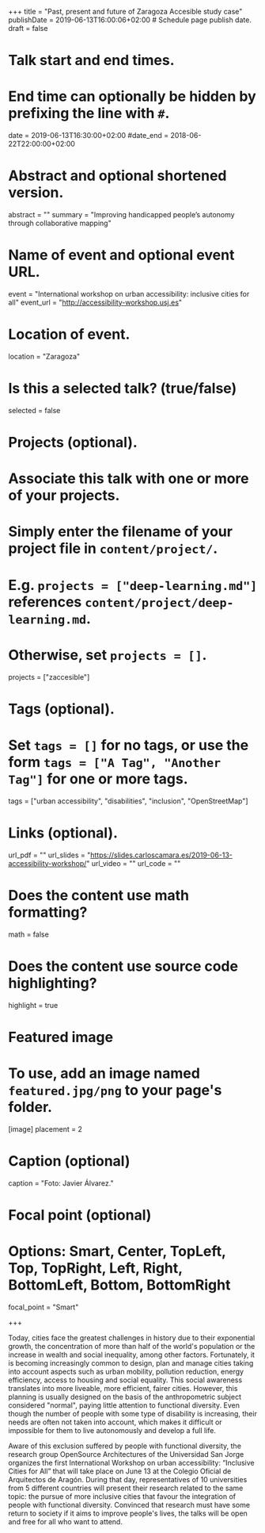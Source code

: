 +++
title = "Past, present and future of Zaragoza Accesible study case"
publishDate = 2019-06-13T16:00:06+02:00  # Schedule page publish date.
draft = false

# Talk start and end times.
#   End time can optionally be hidden by prefixing the line with `#`.
date = 2019-06-13T16:30:00+02:00
#date_end = 2018-06-22T22:00:00+02:00

# Abstract and optional shortened version.
abstract = ""
summary = "Improving handicapped people’s autonomy through collaborative mapping"

# Name of event and optional event URL.
event = "International workshop on urban accessibility: inclusive cities for all"
event_url = "http://accessibility-workshop.usj.es"

# Location of event.
location = "Zaragoza"

# Is this a selected talk? (true/false)
selected = false

# Projects (optional).
#   Associate this talk with one or more of your projects.
#   Simply enter the filename of your project file in `content/project/`.
#   E.g. `projects = ["deep-learning.md"]` references `content/project/deep-learning.md`.
#   Otherwise, set `projects = []`.
projects = ["zaccesible"]

# Tags (optional).
#   Set `tags = []` for no tags, or use the form `tags = ["A Tag", "Another Tag"]` for one or more tags.
tags = ["urban accessibility", "disabilities", "inclusion", "OpenStreetMap"]

# Links (optional).
url_pdf = ""
url_slides = "https://slides.carloscamara.es/2019-06-13-accessibility-workshop/"
url_video = ""
url_code = ""

# Does the content use math formatting?
math = false

# Does the content use source code highlighting?
highlight = true

# Featured image
# To use, add an image named `featured.jpg/png` to your page's folder.
[image]
  placement = 2
  # Caption (optional)
  caption = "Foto: Javier Álvarez."

  # Focal point (optional)
  # Options: Smart, Center, TopLeft, Top, TopRight, Left, Right, BottomLeft, Bottom, BottomRight
  focal_point = "Smart"

+++

Today, cities face the greatest challenges in history due to their exponential growth, the concentration of more than half of the world's population or the increase in wealth and social inequality, among other factors. Fortunately, it is becoming increasingly common to design, plan and manage cities taking into account aspects such as urban mobility, pollution reduction, energy efficiency, access to housing and social equality. This social awareness translates into more liveable, more efficient, fairer cities. However, this planning is usually designed on the basis of the anthropometric subject considered "normal", paying little attention to functional diversity. Even though the number of people with some type of disability is increasing, their needs are often not taken into account, which makes it difficult or impossible for them to live autonomously and develop a full life.

Aware of this exclusion suffered by people with functional diversity, the research group OpenSource Architectures of the Universidad San Jorge organizes the first International Workshop on urban accessibility: “Inclusive Cities for All” that will take place on June 13 at the Colegio Oficial de Arquitectos de Aragón. During that day, representatives of 10 universities from 5 different countries will present their research related to the same topic: the pursue of more inclusive cities that favour the integration of people with functional diversity. Convinced that research must have some return to society if it aims to improve people's lives, the talks will be open and free for all who want to attend.
